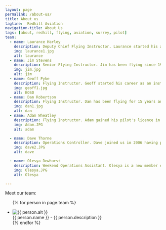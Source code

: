 ```yaml
---
layout: page
permalink: /about-us/
title: About us
tagline:  Redhill Aviation
navigation-title: About Us
tags: [about, redhill, flying, aviation, surrey, pilot]
team:
  - name: Laurance Harley
    description: Deputy Chief Flying Instructor. Laurance started his aviation career aged just 14 on gliders, going solo aged 16 with the Air Cadets. He now holds a CPL/IR & MEP. Laurance instructs PPL, Night, IMC and CPL and is also an examiner. When not flying, he finds time to work as a full time Air Traffic Controller at Gatwick Airport!
    img: laurance1.jpg
    alt: laurance
  - name: Jim Stevens
    description: Senior Flying Instructor. Jim has been flying since 1974 and instructing since 1978. Jim has a CPL/IR(R) and around 10,000 hours. He is a flight examiner, ground examiner and radio telephony instructor. Jim instructs PPL, Night and IMC.
    img: jim.jpg
    alt: jim
  - name: Geoff Pyke
    description: Flying Instructor. Geoff started his career as an instructor, has flown all the classic jets including the 747 and has now returned to instructing. He offers his vast knowledge on a part-time basis.
    img: geoff1.jpg
    alt: BOSO
  - name: Dan Robertson
    description: Flying Instructor. Dan has been flying for 15 years and works at weekends. He holds a CPL/IR and has aided many people to acheive their PPL.
    img: dan1.jpg
    alt: dan
  - name: Adam Wheatley
    description: Flying Instructor. Adam gained his pilot's licence in 1987 and holds a CPL/IR ME. Adam has over 2,000 hours and is available at weekends to assist students along the road to their PPL.
    img: Adam.JPG
    alt: adam

  - name: Dave Thorne
    description: Operations Controller. Dave joined us in 2006 having previously worked as a manager at the Post Office. You will find him very knowledgeable, helpful and ready to answer any queries you may have.
    img: dave2.JPG
    alt: dave

  - name: Olesya Dewhurst
    description: Weekend Operations Assistant. Olesya is a new member of our team and works at weekends. For any bookings or questions, just ask!
    img: Olesya.JPG
    alt: Olesya

---
```


<div class="meet-the-team">
<div>Meet our team:</div>
<ul>

{% for person in page.team %}
<li>
<div class="team-member team-{% cycle 'left', 'right' %}">
<div class="team-img">
<img src="{{ site.url }}/images/{{ person.img }}" alt="{{ person.alt }}"/>
</div>
<div class="team-description">{{ person.name }} - {{ person.description }}</div>
</div>
</li>
{% endfor %}
</ul>
</div>